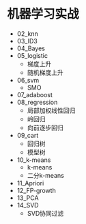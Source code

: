 # 机器学习实战

* 02_knn
* 03_ID3
* 04_Bayes
* 05_logistic
  - 梯度上升
  - 随机梯度上升
* 06_svm
  - SMO
* 07_adaboost
* 08_regression
  - 局部加权线性回归
  - 岭回归
  - 向前逐步回归
* 09_cart
  - 回归树
  - 模型树
* 10_k-means
  - k-means
  - 二分k-means
* 11_Apriori
* 12_FP-growth
* 13_PCA
* 14_SVD
  - SVD协同过滤
